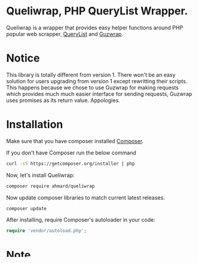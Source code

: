 Queliwrap, PHP QueryList Wrapper.
==============================================

Queliwrap is a wrapper that provides easy helper functions
around PHP popular web scrapper, 
[QueryList](https://github.com/jae-jae/QueryList)
and [Guzwrap](https://github.com/ahmard/guzwrap).

# Notice
This library is totally different from version 1.
There won't be an easy solution for users upgrading from version 1 except rewritting their scripts.
This happens because we chose to use Guzwrap for making requests which provides much much easier interface for sending requests,
Guzwrap uses promises as its return value.
Appologies.

# Installation

Make sure that you have composer installed
[Composer](http://getcomposer.org).

If you don't have Composer run the below command
```bash
curl -sS https://getcomposer.org/installer | php
```

Now, let's install Queliwrap:

```bash
composer require ahmard/queliwrap
```

Now update composer libraries to match current latest releases.

 ```bash
composer update
 ```

After installing, require Composer's autoloader in your code:

```php
require 'vendor/autoload.php';
```

# Note
We use [Guzwrap](https://github.com/ahmard/guzwrap) in the followimg examples.
You might want to dig a little deeper in to it.


# Usage
```php
use Queliwrap\Client;

Client::request(function($g){
    $g->get('https://google.com');
})->then(function($ql){
    $lists = $ql->find('ul')->eq(0)
        ->find('li');
});
```
Handle errors using promise's otherwise method
```php

Client::request(function($g){
    $g->get('https://google.com');
})
->then(function($ql){
    $lists = $ql->find('ul')->eq(0)
        ->find('li');
})
->otherwise(function($e){
    echo $e->getMessage();
});
```

# Submit Form
```php
Client::request(function($g){
    $g->post(function($req){
        $req->url('http://localhost:8080/rand/guzwrap.php');
        $req->field('name', 'Jane Doe');
        $req->file('image', 'C:\1.jpg');
    });
});
```

# Documentations
- [QueryList](https://github.com/jae-jae/QueryList)
- [Guzzle](http://guzzlephp.org/)
- [Guzwrap](http://github.com/ahmard/guzwrap)
